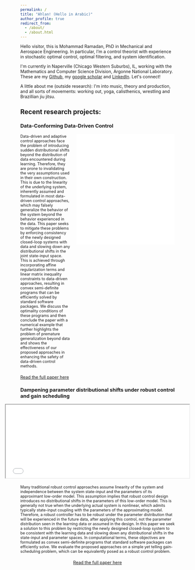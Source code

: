 ```yaml
---
permalink: /
title: "Ahlan! (Hello in Arabic)"
author_profile: true
redirect_from: 
  - /about/
  - /about.html
---
```

Hello visitor, this is Mohammad Ramadan, PhD in Mechanical and Aerospace Engineering. In particular, I’m a control theorist with experience in stochastic optimal control, optimal filtering, and system identification.

I'm currently in Naperville (Chicago Western Suburbs), IL, working with the Mathematics and Computer Science Division, Argonne National Laboratory. These are my [Github](https://github.com/msramada), my [google scholar](https://scholar.google.com/citations?user=h7pE-VcAAAAJ&hl=en) and [LinkedIn](https://www.linkedin.com/in/msramada1/). Let's connect!

A little about me (outside research):
I'm into music, theory and production, and all sorts of movements: working out, yoga, calisthenics, wrestling and Brazillian jiu jitsu.

## Recent research projects:

### Data-Conforming Data-Driven Control

<div style="display: flex; align-items: flex-start;">
  <div style="flex: 1;">
    <span style="font-size: 0.9em;">
      Data-driven and adaptive control approaches face the problem of introducing sudden distributional shifts beyond the distribution of data encountered during learning. Therefore, they are prone to invalidating the very assumptions used in their own construction. This is due to the linearity of the underlying system, inherently assumed and formulated in most data-driven control approaches, which may falsely generalize the behavior of the system beyond the behavior experienced in the data. This paper seeks to mitigate these problems by enforcing consistency of the newly designed closed-loop systems with data and slowing down any distributional shifts in the joint state-input space. This is achieved through incorporating affine regularization terms and linear matrix inequality constraints to data-driven approaches, resulting in convex semi-definite programs that can be efficiently solved by standard software packages. We discuss the optimality conditions of these programs and then conclude the paper with a numerical example that further highlights the problem of premature generalization beyond data and shows the effectiveness of our proposed approaches in enhancing the safety of data-driven control methods.
    </span>
  </div>
  <div style="flex: 1; margin-left: 20px;">
    <embed src="/files/Projects/DataConforming.pdf" width="320" height="360" type="application/pdf">
  </div>
</div>
<div style="margin-top: 20px;">
  <a href="https://arxiv.org/abs/2409.11549">Read the full paper here</a>
</div>

### Dampening parameter distributional shifts under robust control and gain scheduling

<div style="display: flex; flex-direction: column; align-items: center;">
  <div style="flex: 1; margin-bottom: 20px;">
    <iframe src="/files/Projects/distShifts.pdf" width="600" height="240"></iframe>
  </div>
  <div style="flex: 1;">
    <span style="font-size: 0.9em;">
      Many traditional robust control approaches assume linearity of the system and independence between the system state-input and the parameters of its approximant low-order model. This assumption implies that robust control design introduces no distributional shifts in the parameters of this low-order model. This is generally not true when the underlying actual system is nonlinear, which admits typically state-input coupling with the parameters of the approximating model. Therefore, a robust controller has to be robust under the parameter distribution that will be experienced in the future data, after applying this control, not the parameter distribution seen in the learning data or assumed in the design. In this paper we seek a solution to this problem by restricting the newly designed closed-loop system to be consistent with the learning data and slowing down any distributional shifts in the state-input and parameter spaces. In computational terms, these objectives are formulated as convex semi-definite programs that standard software packages can efficiently solve. We evaluate the proposed approaches on a simple yet telling gain-scheduling problem, which can be equivalently posed as a robust control problem.
    </span>
  </div>
  <div style="flex: 1; margin-top: 20px;">
    <a href="https://arxiv.org/abs/2411.16566">Read the full paper here</a>
  </div>
</div>

